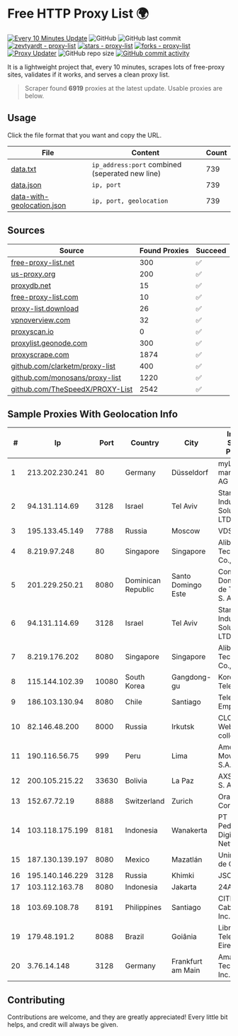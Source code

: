 
# Free HTTP Proxy List 🌍

[![Every 10 Minutes Update](https://github.com/mertguvencli/http-proxy-list/actions/workflows/main.yml/badge.svg?branch=main)](https://github.com/mertguvencli/http-proxy-list/actions/workflows/main.yml)
![GitHub](https://img.shields.io/github/license/mertguvencli/http-proxy-list)
![GitHub last commit](https://img.shields.io/github/last-commit/mertguvencli/http-proxy-list)
[![zevtyardt - proxy-list](https://img.shields.io/static/v1?label=zevtyardt&message=proxy-list&color=blue&logo=github)](https://github.com/zevtyardt/proxy-list "Go to GitHub repo")
[![stars - proxy-list](https://img.shields.io/github/stars/zevtyardt/proxy-list?style=social)](https://github.com/zevtyardt/proxy-list)
[![forks - proxy-list](https://img.shields.io/github/forks/zevtyardt/proxy-list?style=social)](https://github.com/zevtyardt/proxy-list)
[![Proxy Updater](https://github.com/zevtyardt/proxy-list/workflows/Proxy%20Updater/badge.svg)](https://github.com/zevtyardt/proxy-list/actions?query=workflow:"Proxy+Updater")
![GitHub repo size](https://img.shields.io/github/repo-size/zevtyardt/proxy-list)
[![GitHub commit activity](https://img.shields.io/github/commit-activity/m/zevtyardt/proxy-list?logo=commits)](https://github.com/zevtyardt/proxy-list/commits/main)

It is a lightweight project that, every 10 minutes, scrapes lots of free-proxy sites, validates if it works, and serves a clean proxy list.

> Scraper found **6919** proxies at the latest update. Usable proxies are below.

## Usage

Click the file format that you want and copy the URL.

|File|Content|Count|
|----|-------|-----|
|[data.txt](https://raw.githubusercontent.com/mertguvencli/http-proxy-list/main/proxy-list/data.txt)|`ip_address:port` combined (seperated new line)|739|
|[data.json](https://raw.githubusercontent.com/mertguvencli/http-proxy-list/main/proxy-list/data.json)|`ip, port`|739|
|[data-with-geolocation.json](https://raw.githubusercontent.com/mertguvencli/http-proxy-list/main/proxy-list/data-with-geolocation.json)|`ip, port, geolocation`|739|

## Sources

|Source|Found Proxies|Succeed|
|------|-------------|-------|
|[free-proxy-list.net](https://free-proxy-list.net)|300|✅|
|[us-proxy.org](https://www.us-proxy.org)|200|✅|
|[proxydb.net](http://proxydb.net)|15|✅|
|[free-proxy-list.com](https://free-proxy-list.com/?page=&port=&type%5B%5D=http&type%5B%5D=https&up_time=0&search=Search)|10|✅|
|[proxy-list.download](https://www.proxy-list.download/HTTP)|26|✅|
|[vpnoverview.com](https://vpnoverview.com/privacy/anonymous-browsing/free-proxy-servers)|32|✅|
|[proxyscan.io](https://www.proxyscan.io)|0|✅|
|[proxylist.geonode.com](https://proxylist.geonode.com/api/proxy-list?limit=300&page=1&sort_by=lastChecked&sort_type=desc&protocols=http,https)|300|✅|
|[proxyscrape.com](https://api.proxyscrape.com/v2/?request=displayproxies&protocol=http&timeout=10000&country=all&ssl=all&anonymity=all)|1874|✅|
|[github.com/clarketm/proxy-list](https://raw.githubusercontent.com/clarketm/proxy-list/master/proxy-list-raw.txt)|400|✅|
|[github.com/monosans/proxy-list](https://raw.githubusercontent.com/monosans/proxy-list/main/proxies/http.txt)|1220|✅|
|[github.com/TheSpeedX/PROXY-List](https://raw.githubusercontent.com/TheSpeedX/PROXY-List/master/http.txt)|2542|✅|


## Sample Proxies With Geolocation Info

|#|Ip|Port|Country|City|Internet Service Provider|
|-|--|----|-------|----|-------------------------|
|1|213.202.230.241|80|Germany|Düsseldorf|myLoc managed IT AG|
|2|94.131.114.69|3128|Israel|Tel Aviv|Stark Industries Solutions LTD|
|3|195.133.45.149|7788|Russia|Moscow|VDS|
|4|8.219.97.248|80|Singapore|Singapore|Alibaba (US) Technology Co., Ltd.|
|5|201.229.250.21|8080|Dominican Republic|Santo Domingo Este|Compañía Dominicana de Teléfonos S. A.|
|6|94.131.114.69|3128|Israel|Tel Aviv|Stark Industries Solutions LTD|
|7|8.219.176.202|8080|Singapore|Singapore|Alibaba (US) Technology Co., Ltd.|
|8|115.144.102.39|10080|South Korea|Gangdong-gu|Korea Telecom|
|9|186.103.130.94|8080|Chile|Santiago|Telefonica Empresas|
|10|82.146.48.200|8000|Russia|Irkutsk|CLOUD WebDC collocation|
|11|190.116.56.75|999|Peru|Lima|America Movil Peru S.A.C.|
|12|200.105.215.22|33630|Bolivia|La Paz|AXS Bolivia S. A.|
|13|152.67.72.19|8888|Switzerland|Zurich|Oracle Corporation|
|14|103.118.175.199|8181|Indonesia|Wanakerta|PT Pedjoeang Digital Networks|
|15|187.130.139.197|8080|Mexico|Mazatlán|Uninet S.A. de C.V.|
|16|195.140.146.229|3128|Russia|Khimki|JSC IOT|
|17|103.112.163.78|8080|Indonesia|Jakarta|24AS|
|18|103.69.108.78|8191|Philippines|Santiago|CITI Cableworld Inc.|
|19|179.48.191.2|8088|Brazil|Goiânia|Libre Telecom Eireli|
|20|3.76.14.148|3128|Germany|Frankfurt am Main|Amazon Technologies Inc.|



## Contributing

Contributions are welcome, and they are greatly appreciated! Every
little bit helps, and credit will always be given.

